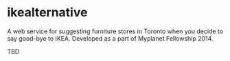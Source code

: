 ikealternative
==============

A web service for suggesting furniture stores in Toronto when you decide to say good-bye to IKEA. Developed as a part of Myplanet Fellowship 2014.

TBD

